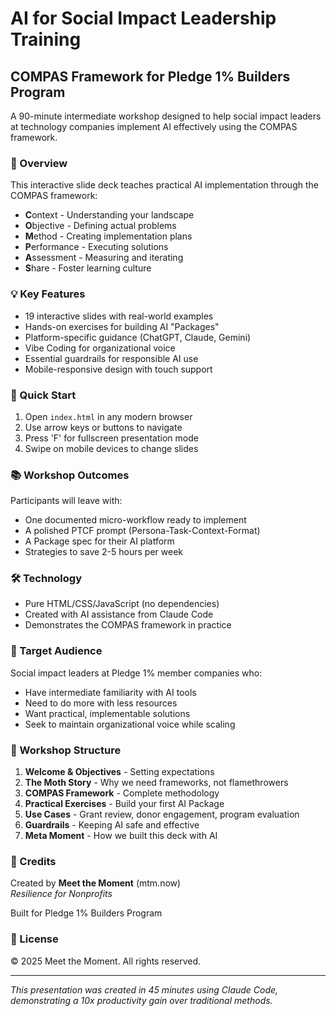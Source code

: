 # AI for Social Impact Leadership Training

## COMPAS Framework for Pledge 1% Builders Program

A 90-minute intermediate workshop designed to help social impact leaders at technology companies implement AI effectively using the COMPAS framework.

### 🎯 Overview

This interactive slide deck teaches practical AI implementation through the COMPAS framework:
- **C**ontext - Understanding your landscape
- **O**bjective - Defining actual problems 
- **M**ethod - Creating implementation plans
- **P**erformance - Executing solutions
- **A**ssessment - Measuring and iterating
- **S**hare - Foster learning culture

### 💡 Key Features

- 19 interactive slides with real-world examples
- Hands-on exercises for building AI "Packages"
- Platform-specific guidance (ChatGPT, Claude, Gemini)
- Vibe Coding for organizational voice
- Essential guardrails for responsible AI use
- Mobile-responsive design with touch support

### 🚀 Quick Start

1. Open `index.html` in any modern browser
2. Use arrow keys or buttons to navigate
3. Press 'F' for fullscreen presentation mode
4. Swipe on mobile devices to change slides

### 📚 Workshop Outcomes

Participants will leave with:
- One documented micro-workflow ready to implement
- A polished PTCF prompt (Persona-Task-Context-Format)
- A Package spec for their AI platform
- Strategies to save 2-5 hours per week

### 🛠️ Technology

- Pure HTML/CSS/JavaScript (no dependencies)
- Created with AI assistance from Claude Code
- Demonstrates the COMPAS framework in practice

### 👥 Target Audience

Social impact leaders at Pledge 1% member companies who:
- Have intermediate familiarity with AI tools
- Need to do more with less resources
- Want practical, implementable solutions
- Seek to maintain organizational voice while scaling

### 📝 Workshop Structure

1. **Welcome & Objectives** - Setting expectations
2. **The Moth Story** - Why we need frameworks, not flamethrowers
3. **COMPAS Framework** - Complete methodology
4. **Practical Exercises** - Build your first AI Package
5. **Use Cases** - Grant review, donor engagement, program evaluation
6. **Guardrails** - Keeping AI safe and effective
7. **Meta Moment** - How we built this deck with AI

### 🤝 Credits

Created by **Meet the Moment** (mtm.now)  
*Resilience for Nonprofits*

Built for Pledge 1% Builders Program

### 📄 License

© 2025 Meet the Moment. All rights reserved.

---

*This presentation was created in 45 minutes using Claude Code, demonstrating a 10x productivity gain over traditional methods.*